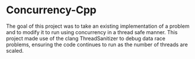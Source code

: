 # Concurrency-Cpp

The goal of this project was to take an existing implementation of a problem and to modify it to run using concurrency in a thread safe manner. This project made use of the clang ThreadSanitizer to debug data race problems, ensuring the code continues to run as the number of threads are scaled.

